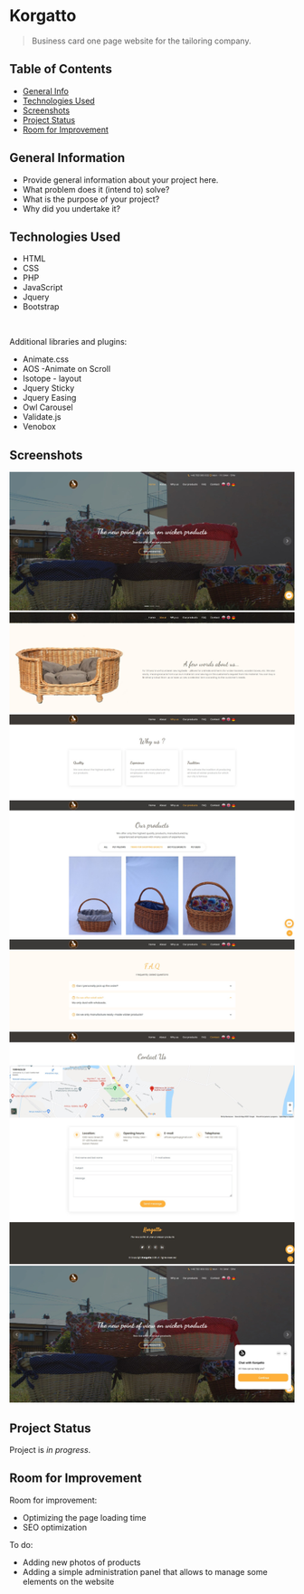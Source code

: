 # Korgatto
> Business card one page website for the tailoring company.

## Table of Contents
* [General Info](#general-information)
* [Technologies Used](#technologies-used)
* [Screenshots](#screenshots)
* [Project Status](#project-status)
* [Room for Improvement](#room-for-improvement)

## General Information
- Provide general information about your project here.
- What problem does it (intend to) solve?
- What is the purpose of your project?
- Why did you undertake it?
<!-- You don't have to answer all the questions - just the ones relevant to your project. -->


## Technologies Used
- HTML
- CSS
- PHP
- JavaScript
- Jquery
- Bootstrap
<br>

Additional libraries and plugins:
- Animate.css
- AOS -Animate on Scroll
- Isotope - layout
- Jquery Sticky
- Jquery Easing
- Owl Carousel
- Validate.js
- Venobox

## Screenshots
![Example screenshot](./readme-images/1.jpg)
![Example screenshot](./readme-images/2.jpg)
![Example screenshot](./readme-images/3.jpg)
![Example screenshot](./readme-images/4.jpg)
![Example screenshot](./readme-images/5.jpg)
![Example screenshot](./readme-images/6.jpg)
![Example screenshot](./readme-images/7.jpg)
![Example screenshot](./readme-images/8.jpg)
![Example screenshot](./readme-images/9.jpg)

## Project Status
Project is _in progress_.


## Room for Improvement

Room for improvement:
- Optimizing the page loading time
- SEO optimization

To do:
- Adding new photos of products
- Adding a simple administration panel that allows to manage some elements on the website





